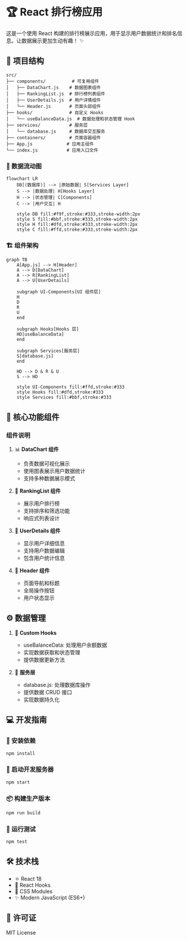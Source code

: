 # 🏆 React 排行榜应用

这是一个使用 React 构建的排行榜展示应用，用于显示用户数据统计和排名信息。让数据展示更加生动有趣！ ✨

## 📁 项目结构

```
src/
├── components/          # 可复用组件
│   ├── DataChart.js    # 数据图表组件
│   ├── RankingList.js  # 排行榜列表组件
│   ├── UserDetails.js  # 用户详情组件
│   └── Header.js       # 页面头部组件
├── hooks/              # 自定义 Hooks
│   └── useBalanceData.js  # 数据处理和状态管理 Hook
├── services/           # 服务层
│   └── database.js     # 数据库交互服务
├── containers/         # 页面容器组件
├── App.js             # 应用主组件
└── index.js           # 应用入口文件
```

### 🔄 数据流动图

```mermaid
flowchart LR
    DB[(数据库)] --> |原始数据| S[Services Layer]
    S --> |数据处理| H[Hooks Layer]
    H --> |状态管理| C[Components]
    C --> |用户交互| H
    
    style DB fill:#f9f,stroke:#333,stroke-width:2px
    style S fill:#bbf,stroke:#333,stroke-width:2px
    style H fill:#dfd,stroke:#333,stroke-width:2px
    style C fill:#ffd,stroke:#333,stroke-width:2px
```

### 🏗️ 组件架构

```mermaid
graph TB
    A[App.js] --> H[Header]
    A --> D[DataChart]
    A --> R[RankingList]
    A --> U[UserDetails]
    
    subgraph UI-Components[UI 组件层]
    H
    D
    R
    U
    end
    
    subgraph Hooks[Hooks 层]
    HD[useBalanceData]
    end
    
    subgraph Services[服务层]
    S[database.js]
    end
    
    HD --> D & R & U
    S --> HD

    style UI-Components fill:#ffd,stroke:#333
    style Hooks fill:#dfd,stroke:#333
    style Services fill:#bbf,stroke:#333
```

## 🚀 核心功能组件

### 组件说明

1. 📊 **DataChart 组件**
   - 负责数据可视化展示
   - 使用图表展示用户数据统计
   - 支持多种数据展示模式

2. 🏅 **RankingList 组件**
   - 展示用户排行榜
   - 支持排序和筛选功能
   - 响应式列表设计

3. 👤 **UserDetails 组件**
   - 显示用户详细信息
   - 支持用户数据编辑
   - 包含用户统计信息

4. 🎯 **Header 组件**
   - 页面导航和标题
   - 全局操作按钮
   - 用户状态显示

## ⚙️ 数据管理

1. 🎣 **Custom Hooks**
   - useBalanceData: 处理用户余额数据
   - 实现数据获取和状态管理
   - 提供数据更新方法

2. 🔌 **服务层**
   - database.js: 处理数据库操作
   - 提供数据 CRUD 接口
   - 实现数据持久化

## 💻 开发指南

### 🔧 安装依赖
```bash
npm install
```

### 🚀 启动开发服务器
```bash
npm start
```

### 📦 构建生产版本
```bash
npm run build
```

### 🧪 运行测试
```bash
npm test
```

## 🛠️ 技术栈

- ⚛️ React 18
- 🎣 React Hooks
- 🎨 CSS Modules
- ✨ Modern JavaScript (ES6+)


## 📜 许可证

MIT License
